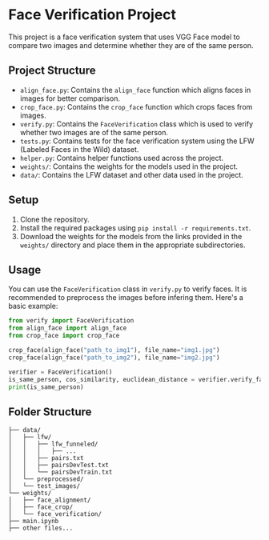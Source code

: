 # Face Verification Project

This project is a face verification system that uses VGG Face model to compare two images and determine whether they are of the same person.

## Project Structure

- `align_face.py`: Contains the `align_face` function which aligns faces in images for better comparison.
- `crop_face.py`: Contains the `crop_face` function which crops faces from images.
- `verify.py`: Contains the `FaceVerification` class which is used to verify whether two images are of the same person.
- `tests.py`: Contains tests for the face verification system using the LFW (Labeled Faces in the Wild) dataset.
- `helper.py`: Contains helper functions used across the project.
- `weights/`: Contains the weights for the models used in the project.
- `data/`: Contains the LFW dataset and other data used in the project.

## Setup

1. Clone the repository.
2. Install the required packages using `pip install -r requirements.txt`.
3. Download the weights for the models from the links provided in the `weights/` directory and place them in the appropriate subdirectories.

## Usage

You can use the `FaceVerification` class in `verify.py` to verify faces. It is recommended to preprocess
the images before infering them. Here's a basic example:

```python
from verify import FaceVerification
from align_face import align_face
from crop_face import crop_face

crop_face(align_face("path_to_img1"), file_name="img1.jpg")
crop_face(align_face("path_to_img2"), file_name="img2.jpg")

verifier = FaceVerification()
is_same_person, cos_similarity, euclidean_distance = verifier.verify_face("path_to_img1", "path_to_img2")
print(is_same_person)
```

## Folder Structure
```
├── data/
│   ├── lfw/
│   │   ├── lfw_funneled/
│   │   │   ├── ...
│   │   ├── pairs.txt
│   │   ├── pairsDevTest.txt
│   │   └── pairsDevTrain.txt
│   └── preprocessed/
│   └── test_images/
└── weights/
│   ├── face_alignment/
│   ├── face_crop/
│   └── face_verification/
├── main.ipynb
├── other files...
```